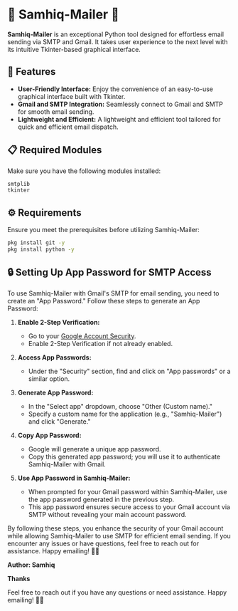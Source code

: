 # 📧 Samhiq-Mailer 🚀

**Samhiq-Mailer** is an exceptional Python tool designed for effortless email sending via SMTP and Gmail. It takes user experience to the next level with its intuitive Tkinter-based graphical interface.

## 🚀 Features

- **User-Friendly Interface:** Enjoy the convenience of an easy-to-use graphical interface built with Tkinter.
- **Gmail and SMTP Integration:** Seamlessly connect to Gmail and SMTP for smooth email sending.
- **Lightweight and Efficient:** A lightweight and efficient tool tailored for quick and efficient email dispatch.

## 📋 Required Modules

Make sure you have the following modules installed:

```bash
smtplib
tkinter
```

## ⚙️ Requirements

Ensure you meet the prerequisites before utilizing Samhiq-Mailer:

```bash
pkg install git -y 
pkg install python -y 
```

## 🔒 Setting Up App Password for SMTP Access

To use Samhiq-Mailer with Gmail's SMTP for email sending, you need to create an "App Password." Follow these steps to generate an App Password:

1. **Enable 2-Step Verification:**
   - Go to your [Google Account Security](https://myaccount.google.com/security-checkup).
   - Enable 2-Step Verification if not already enabled.

2. **Access App Passwords:**
   - Under the "Security" section, find and click on "App passwords" or a similar option.

3. **Generate App Password:**
   - In the "Select app" dropdown, choose "Other (Custom name)."
   - Specify a custom name for the application (e.g., "Samhiq-Mailer") and click "Generate."

4. **Copy App Password:**
   - Google will generate a unique app password.
   - Copy this generated app password; you will use it to authenticate Samhiq-Mailer with Gmail.

5. **Use App Password in Samhiq-Mailer:**
   - When prompted for your Gmail password within Samhiq-Mailer, use the app password generated in the previous step.
   - This app password ensures secure access to your Gmail account via SMTP without revealing your main account password.

By following these steps, you enhance the security of your Gmail account while allowing Samhiq-Mailer to use SMTP for efficient email sending. If you encounter any issues or have questions, feel free to reach out for assistance. Happy emailing! 📧✨

**Author: Samhiq**

**Thanks**

Feel free to reach out if you have any questions or need assistance. Happy emailing! 📧✨
